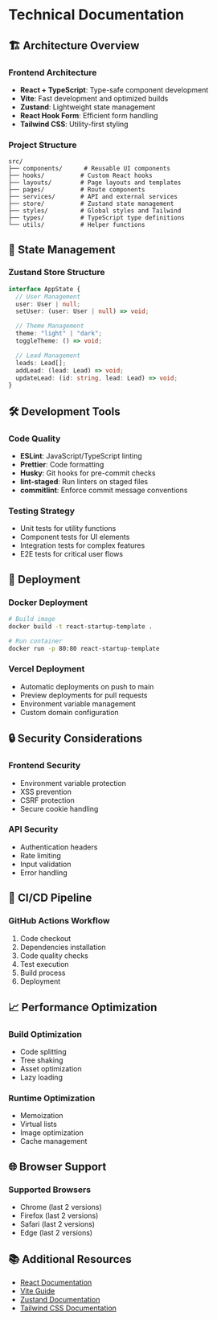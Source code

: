 # Technical Documentation

## 🏗️ Architecture Overview

### Frontend Architecture

- **React + TypeScript**: Type-safe component development
- **Vite**: Fast development and optimized builds
- **Zustand**: Lightweight state management
- **React Hook Form**: Efficient form handling
- **Tailwind CSS**: Utility-first styling

### Project Structure

```
src/
├── components/      # Reusable UI components
├── hooks/          # Custom React hooks
├── layouts/        # Page layouts and templates
├── pages/          # Route components
├── services/       # API and external services
├── store/          # Zustand state management
├── styles/         # Global styles and Tailwind
├── types/          # TypeScript type definitions
└── utils/          # Helper functions
```

## 🔄 State Management

### Zustand Store Structure

```typescript
interface AppState {
  // User Management
  user: User | null;
  setUser: (user: User | null) => void;

  // Theme Management
  theme: "light" | "dark";
  toggleTheme: () => void;

  // Lead Management
  leads: Lead[];
  addLead: (lead: Lead) => void;
  updateLead: (id: string, lead: Lead) => void;
}
```

## 🛠️ Development Tools

### Code Quality

- **ESLint**: JavaScript/TypeScript linting
- **Prettier**: Code formatting
- **Husky**: Git hooks for pre-commit checks
- **lint-staged**: Run linters on staged files
- **commitlint**: Enforce commit message conventions

### Testing Strategy

- Unit tests for utility functions
- Component tests for UI elements
- Integration tests for complex features
- E2E tests for critical user flows

## 🚀 Deployment

### Docker Deployment

```bash
# Build image
docker build -t react-startup-template .

# Run container
docker run -p 80:80 react-startup-template
```

### Vercel Deployment

- Automatic deployments on push to main
- Preview deployments for pull requests
- Environment variable management
- Custom domain configuration

## 🔒 Security Considerations

### Frontend Security

- Environment variable protection
- XSS prevention
- CSRF protection
- Secure cookie handling

### API Security

- Authentication headers
- Rate limiting
- Input validation
- Error handling

## 🔄 CI/CD Pipeline

### GitHub Actions Workflow

1. Code checkout
2. Dependencies installation
3. Code quality checks
4. Test execution
5. Build process
6. Deployment

## 📈 Performance Optimization

### Build Optimization

- Code splitting
- Tree shaking
- Asset optimization
- Lazy loading

### Runtime Optimization

- Memoization
- Virtual lists
- Image optimization
- Cache management

## 🌐 Browser Support

### Supported Browsers

- Chrome (last 2 versions)
- Firefox (last 2 versions)
- Safari (last 2 versions)
- Edge (last 2 versions)

## 📚 Additional Resources

- [React Documentation](https://react.dev)
- [Vite Guide](https://vitejs.dev/guide)
- [Zustand Documentation](https://github.com/pmndrs/zustand)
- [Tailwind CSS Documentation](https://tailwindcss.com/docs)
